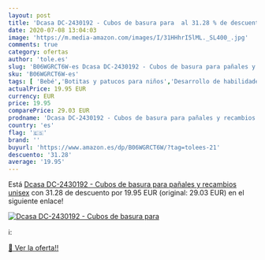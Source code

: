 ```yaml
---
layout: post
title: 'Dcasa DC-2430192 - Cubos de basura para  al 31.28 % de descuento'
date: 2020-07-08 13:04:03
image: 'https://m.media-amazon.com/images/I/31HHhrI5lML._SL400_.jpg'
comments: true
category: ofertas
author: 'tole.es'
slug: 'B06WGRCT6W-es Dcasa DC-2430192 - Cubos de basura para pañales y...'
sku: 'B06WGRCT6W-es'
tags: [ 'Bebé','Botitas y patucos para niños','Desarrollo de habilidades motoras','Juguetes','Juguetes para Bebés y primera infancia','Juguetes para apilar y encajar','Juguetes y juegos','Lactancia y alimentación','Recipientes para comida','Zapatos','Zapatos para bebés','Zapatos para niños','Zapatos y complementos','pañales', ]
actualPrice: 19.95 EUR
currency: EUR
price: 19.95
comparePrice: 29.03 EUR
prodname: 'Dcasa DC-2430192 - Cubos de basura para pañales y recambios  unisex'
country: 'es'
flag: '🇪🇸'
brand: ''
buyurl: 'https://www.amazon.es/dp/B06WGRCT6W/?tag=tolees-21'
descuento: '31.28'
average: '19.95'
---
```


Está [Dcasa DC-2430192 - Cubos de basura para pañales y recambios  unisex](https://www.amazon.es/dp/B06WGRCT6W/?tag=tolees-21) con 31.28 de descuento por 19.95 EUR (original: 29.03 EUR) en el siguiente enlace!

[![Dcasa DC-2430192 - Cubos de basura para ](https://m.media-amazon.com/images/I/31HHhrI5lML._SL400_.jpg)](https://www.amazon.es/dp/B06WGRCT6W/?tag=tolees-21)

ℹ️:


[🛒 Ver la oferta!!](https://www.amazon.es/dp/B06WGRCT6W/?tag=tolees-21)
